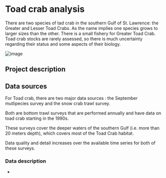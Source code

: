 # Toad crab analysis

There are two species of tad crab in the southern Gulf of St. Lawrence: the Greater and Lesser Toad Crabs. As the name implies one species grows to larger sizes than the other. There is a small fishery for Greater Toad Crab. Toad crab stocks are rarely assessed, so there is much uncertainty regarding their status and some aspects of their biology. 

![image](https://github.com/TobieSurette/student-projects/assets/14942142/228e4d5d-0ae4-4e4a-9d3f-197874197dac)

## Project description


## Data sources

For Toad crab, there are two major data sources : the September mutlipecies survey and the snow crab trawl survey. 

Both are bottom trawl surveys that are performed annually and have data on toad crab starting in the 1990s. 

These surveys cover the deeper waters of the southern Gulf (i.e. more than 20 meters depth), which covers most of the Toad Crab habitat. 

Data quality and detail increases over the available time series for both of these surveys.

### Data description
-








